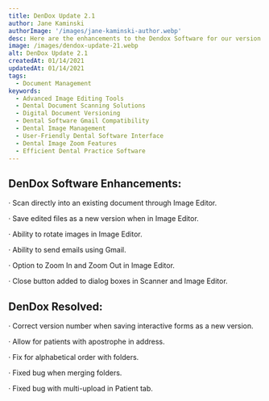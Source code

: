 ```yaml
---
title: DenDox Update 2.1
author: Jane Kaminski
authorImage: '/images/jane-kaminski-author.webp'
desc: Here are the enhancements to the Dendox Software for our version 2.1.
image: /images/dendox-update-21.webp
alt: DenDox Update 2.1
createdAt: 01/14/2021
updatedAt: 01/14/2021
tags:
  - Document Management
keywords:
  - Advanced Image Editing Tools
  - Dental Document Scanning Solutions
  - Digital Document Versioning
  - Dental Software Gmail Compatibility
  - Dental Image Management
  - User-Friendly Dental Software Interface
  - Dental Image Zoom Features
  - Efficient Dental Practice Software
---
```


## DenDox Software Enhancements:

· Scan directly into an existing document through Image Editor.

· Save edited files as a new version when in Image Editor.

· Ability to rotate images in Image Editor.

· Ability to send emails using Gmail.

· Option to Zoom In and Zoom Out in Image Editor.

· Close button added to dialog boxes in Scanner and Image Editor.

## DenDox Resolved:

· Correct version number when saving interactive forms as a new version.

· Allow for patients with apostrophe in address.

· Fix for alphabetical order with folders.

· Fixed bug when merging folders.

· Fixed bug with multi-upload in Patient tab.
